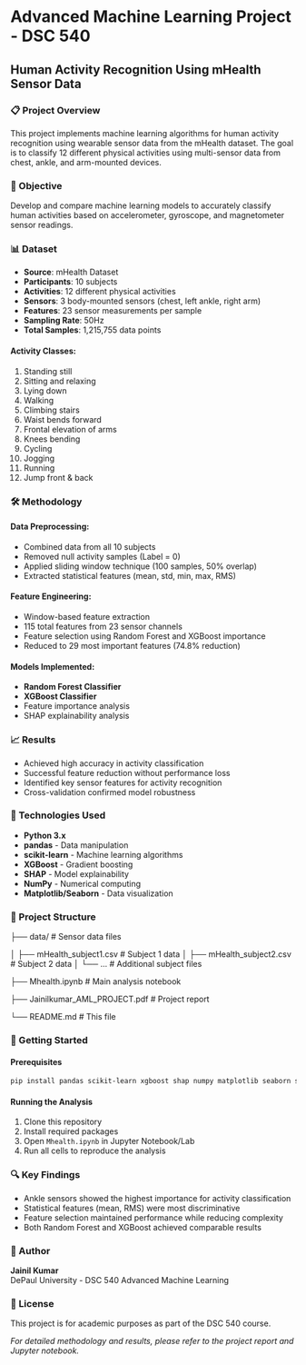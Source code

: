 # Advanced Machine Learning Project - DSC 540
## Human Activity Recognition Using mHealth Sensor Data

### 📋 Project Overview
This project implements machine learning algorithms for human activity recognition using wearable sensor data from the mHealth dataset. The goal is to classify 12 different physical activities using multi-sensor data from chest, ankle, and arm-mounted devices.

### 🎯 Objective
Develop and compare machine learning models to accurately classify human activities based on accelerometer, gyroscope, and magnetometer sensor readings.

### 📊 Dataset
- **Source**: mHealth Dataset
- **Participants**: 10 subjects
- **Activities**: 12 different physical activities
- **Sensors**: 3 body-mounted sensors (chest, left ankle, right arm)
- **Features**: 23 sensor measurements per sample
- **Sampling Rate**: 50Hz
- **Total Samples**: 1,215,755 data points

#### Activity Classes:
1. Standing still
2. Sitting and relaxing  
3. Lying down
4. Walking
5. Climbing stairs
6. Waist bends forward
7. Frontal elevation of arms
8. Knees bending
9. Cycling
10. Jogging
11. Running
12. Jump front & back

### 🛠️ Methodology

#### Data Preprocessing:
- Combined data from all 10 subjects
- Removed null activity samples (Label = 0)
- Applied sliding window technique (100 samples, 50% overlap)
- Extracted statistical features (mean, std, min, max, RMS)

#### Feature Engineering:
- Window-based feature extraction
- 115 total features from 23 sensor channels
- Feature selection using Random Forest and XGBoost importance
- Reduced to 29 most important features (74.8% reduction)

#### Models Implemented:
- **Random Forest Classifier**
- **XGBoost Classifier**
- Feature importance analysis
- SHAP explainability analysis

### 📈 Results
- Achieved high accuracy in activity classification
- Successful feature reduction without performance loss
- Identified key sensor features for activity recognition
- Cross-validation confirmed model robustness

### 🔧 Technologies Used
- **Python 3.x**
- **pandas** - Data manipulation
- **scikit-learn** - Machine learning algorithms
- **XGBoost** - Gradient boosting
- **SHAP** - Model explainability
- **NumPy** - Numerical computing
- **Matplotlib/Seaborn** - Data visualization

### 📁 Project Structure

├── data/ # Sensor data files

  │ ├── mHealth_subject1.csv # Subject 1 data
  │ ├── mHealth_subject2.csv # Subject 2 data
  │ └── ... # Additional subject files

├── Mhealth.ipynb # Main analysis notebook

├── Jainilkumar_AML_PROJECT.pdf # Project report

└── README.md # This file


### 🚀 Getting Started

#### Prerequisites
```bash
pip install pandas scikit-learn xgboost shap numpy matplotlib seaborn scipy
```

#### Running the Analysis
1. Clone this repository
2. Install required packages
3. Open `Mhealth.ipynb` in Jupyter Notebook/Lab
4. Run all cells to reproduce the analysis

### 🔍 Key Findings
- Ankle sensors showed the highest importance for activity classification
- Statistical features (mean, RMS) were most discriminative
- Feature selection maintained performance while reducing complexity
- Both Random Forest and XGBoost achieved comparable results

### 👤 Author
**Jainil Kumar**  
DePaul University - DSC 540 Advanced Machine Learning

### 📄 License
This project is for academic purposes as part of the DSC 540 course.


*For detailed methodology and results, please refer to the project report and Jupyter notebook.*
